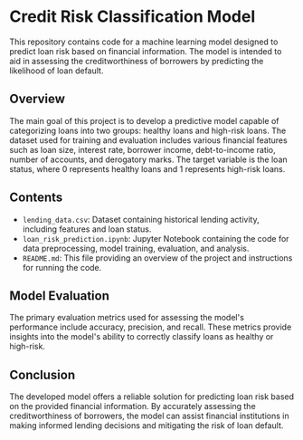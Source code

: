 # Credit Risk Classification Model

This repository contains code for a machine learning model designed to predict loan risk based on financial information. The model is intended to aid in assessing the creditworthiness of borrowers by predicting the likelihood of loan default.

## Overview

The main goal of this project is to develop a predictive model capable of categorizing loans into two groups: healthy loans and high-risk loans. The dataset used for training and evaluation includes various financial features such as loan size, interest rate, borrower income, debt-to-income ratio, number of accounts, and derogatory marks. The target variable is the loan status, where 0 represents healthy loans and 1 represents high-risk loans.

## Contents

- `lending_data.csv`: Dataset containing historical lending activity, including features and loan status.
- `loan_risk_prediction.ipynb`: Jupyter Notebook containing the code for data preprocessing, model training, evaluation, and analysis.
- `README.md`: This file providing an overview of the project and instructions for running the code.



## Model Evaluation

The primary evaluation metrics used for assessing the model's performance include accuracy, precision, and recall. These metrics provide insights into the model's ability to correctly classify loans as healthy or high-risk.

## Conclusion

The developed model offers a reliable solution for predicting loan risk based on the provided financial information. By accurately assessing the creditworthiness of borrowers, the model can assist financial institutions in making informed lending decisions and mitigating the risk of loan default.
